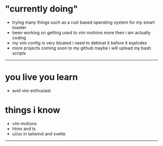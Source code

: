# "currently doing"
- trying many things such as a rust based operating system for my smart toaster
- been working on getting used to vim motions more then i am actually coding
- my vim config is very bloated i need to debloat it before it explodes
- more projects coming soon to my github maybe i will upload my bash scripts
---
# you live you learn
- avid vim enthusiast

# things i know
- vim motions
- htmx and ts
- ui/ux in tailwind and svelte

---
